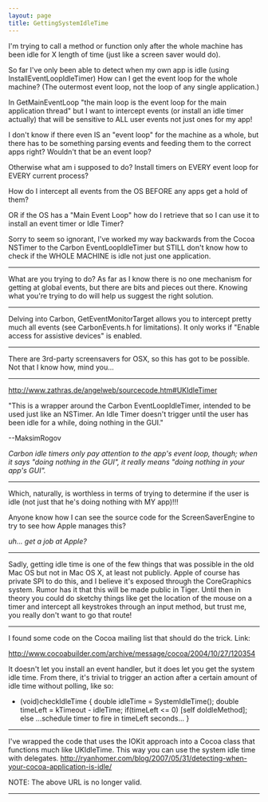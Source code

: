 ```yaml
---
layout: page
title: GettingSystemIdleTime
---
```


I'm trying to call a method or function only after the whole machine has been idle for X length of time (just like a screen saver would do).

So far I've only been able to detect when my own app is idle (using InstallEventLoopIdleTimer)
How can I get the event loop for the whole machine? (The outermost event loop, not the loop of any single application.)

In GetMainEventLoop "the main loop is the event loop for the main application thread" but I want to intercept events (or install an idle timer actually) that will be sensitive to ALL user events not just ones for my app!

I don't know if there even IS an "event loop" for the machine as a whole, but there has to be something parsing events and feeding them to the correct apps right? Wouldn't that be an event loop?

Otherwise what am i supposed to do? Install timers on EVERY event loop for EVERY current process?

How do I intercept all events from the OS BEFORE any apps get a hold of them?

OR if the OS has a "Main Event Loop" how do I retrieve that so I can use it to install an event timer or Idle Timer?

Sorry to seem so ignorant, I've worked my way backwards from the Cocoa NSTimer to the Carbon EventLoopIdleTimer but STILL don't know how to check if the WHOLE MACHINE is idle not just one application.

----

What are you trying to do? As far as I know there is no one mechanism for getting at global events, but there are bits and pieces out there. Knowing what you're trying to do will help us suggest the right solution.

----

Delving into Carbon, GetEventMonitorTarget allows you to intercept pretty much all events (see CarbonEvents.h for limitations). It only works if "Enable access for assistive devices" is enabled.

----

There are 3rd-party screensavers for OSX, so this has got to be possible. Not that I know how, mind you...

----

http://www.zathras.de/angelweb/sourcecode.htm#UKIdleTimer

"This is a wrapper around the Carbon EventLoopIdleTimer, intended to be used just like an NSTimer. An Idle Timer doesn't trigger until the user has been idle for a while, doing nothing in the GUI."

--MaksimRogov

*Carbon idle timers only pay attention to the app's event loop, though; when it says "doing nothing in the GUI", it really means "doing nothing in your app's GUI".*

----

Which, naturally, is worthless in terms of trying to determine if the user is idle (not just that he's doing nothing with MY app)!!!

Anyone know how I can see the source code for the ScreenSaverEngine to try to see how Apple manages this?

*uh... get a job at Apple?*

----

Sadly, getting idle time is one of the few things that was possible in the old Mac OS but not in Mac OS X, at least not publicly. Apple of course has private SPI to do this, and I believe it's exposed through the CoreGraphics system. Rumor has it that this will be made public in Tiger. Until then in theory you could do sketchy things like get the location of the mouse on a timer and intercept all keystrokes through an input method, but trust me, you really don't want to go that route!

----

I found some code on the Cocoa mailing list that should do the trick. Link:

http://www.cocoabuilder.com/archive/message/cocoa/2004/10/27/120354

It doesn't let you install an event handler, but it does let you get the system idle time. From there, it's trivial to trigger an action after a certain amount of idle time without polling, like so:
    
- (void)checkIdleTime {
    double idleTime = SystemIdleTime();
    double timeLeft = kTimeout - idleTime;
    if(timeLeft <= 0)
        [self doIdleMethod];
    else
        ...schedule timer to fire in timeLeft seconds...
}


----

I've wrapped the code that uses the IOKit approach into a Cocoa class that functions much like UKIdleTime. This way you can use the system idle time with delegates.
http://ryanhomer.com/blog/2007/05/31/detecting-when-your-cocoa-application-is-idle/

NOTE:  The above URL is no longer valid.

----

